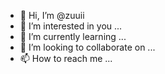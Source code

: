 - 👋 Hi, I’m @zuuii
- 👀 I’m interested in you ...
- 🌱 I’m currently learning ...
- 💞️ I’m looking to collaborate on ...
- 📫 How to reach me ...

<!---
zuuii/zuuii is a ✨ special ✨ repository because its `README.md` (this file) appears on your GitHub profile.
You can click the Preview link to take a look at your changes.
--->
